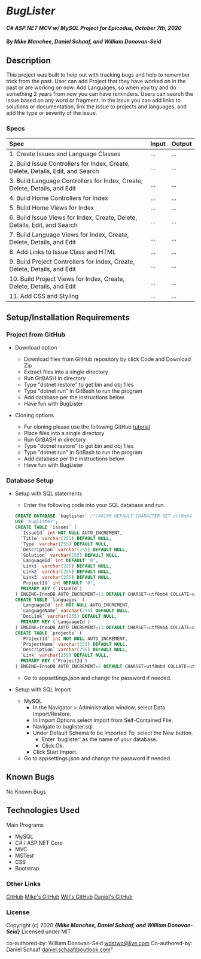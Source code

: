 # _BugLister_

#### _C# ASP.NET MCV w/ MySQL Project for Epicodus, October 7th, 2020_

#### By _**Mike Manchee, Daniel Schaaf, and William Donovan-Seid**_

## Description

This project was built to help out with tracking bugs and help to remember trick from the past. User can add Project that they have worked on in the past or are working on now. Add Languages, so when you try and do something 2 years from now you can have reminders. Users can search the issue based on any word or fragment. In the issue you can add links to solutions or documentation, link the issue to projects and languages, and add the type or severity of the issue.
<!-- Brainstorming

 -->
### Specs
| Spec | Input | Output |
| :-------------     | :------------- | :------------- |
|  1.  Create Issues and Language Classes | ... | ... |
|  2.  Build Issue Controllers for Index, Create, Delete, Details, Edit, and Search | ... | ... |
|  3.  Build Language Controllers for Index, Create, Delete, Details, and Edit | ... | ... |
|  4.  Build Home Controllers for Index | ... | ... |
|  5.  Build Home Views for Index | ... | ... |
|  6.  Build Issue Views for Index, Create, Delete, Details, Edit, and Search | ... | ... |
|  7.  Build Language Views for Index, Create, Delete, Details, and Edit | ... | ... |
|  8.  Add Links to Issue Class and HTML | ... | ... |
|  9.  Build Project Controllers for Index, Create, Delete, Details, and Edit | ... | ... |
|  10.  Build Project Views for Index, Create, Delete, Details, and Edit | ... | ... |
|  11.  Add CSS and Styling | ... | ... |


## Setup/Installation Requirements

### Project from GitHub
* Download option
  * Download files from GitHub repository by click Code and Download Zip
  * Extract files into a single directory 
  * Run GitBASH in directory
  * Type "dotnet restore" to get bin and obj files
  * Type "dotnet run" in GitBash to run the program
  * Add database per the instructions below.
  * Have fun with BugLister <!-- TITLE HERE -->

* Cloning options
  * For cloning please use the following GitHub [tutorial](https://docs.github.com/en/enterprise/2.16/user/github/creating-cloning-and-archiving-repositories/cloning-a-repository)
  * Place files into a single directory 
  * Run GitBASH in directory
  * Type "dotnet restore" to get bin and obj files
  * Type "dotnet run" in GitBash to run the program
  * Add database per the instructions below.
  * Have fun with BugLister <!-- TITLE HERE -->

### Database Setup
* Setup with SQL statements 
  * Enter the following code into your SQL database and run.
  ``` SQL
  CREATE DATABASE `buglister` /*!40100 DEFAULT CHARACTER SET utf8mb4 COLLATE utf8mb4_0900_ai_ci */ /*!80016 DEFAULT ENCRYPTION='N' */;
  USE 'buglister';
  CREATE TABLE `issues` (
    `IssueId` int NOT NULL AUTO_INCREMENT,
    `Title` varchar(255) DEFAULT NULL,
    `Type` varchar(255) DEFAULT NULL,
    `Description` varchar(255) DEFAULT NULL,
    `Solution` varchar(255) DEFAULT NULL,
    `LanguageId` int DEFAULT '0',
    `Link1` varchar(255) DEFAULT NULL,
    `Link2` varchar(255) DEFAULT NULL,
    `Link3` varchar(255) DEFAULT NULL,
    `ProjectId` int DEFAULT '0',
    PRIMARY KEY (`IssueId`)
  ) ENGINE=InnoDB AUTO_INCREMENT=11 DEFAULT CHARSET=utf8mb4 COLLATE=utf8mb4_0900_ai_ci;
  CREATE TABLE `languages` (
    `LanguageId` int NOT NULL AUTO_INCREMENT,
    `LanguageName` varchar(255) DEFAULT NULL,
    `DocLink` varchar(255) DEFAULT NULL,
    PRIMARY KEY (`LanguageId`)
  ) ENGINE=InnoDB AUTO_INCREMENT=13 DEFAULT CHARSET=utf8mb4 COLLATE=utf8mb4_0900_ai_ci;
  CREATE TABLE `projects` (
    `ProjectId` int NOT NULL AUTO_INCREMENT,
    `ProjectName` varchar(255) DEFAULT NULL,
    `Description` varchar(255) DEFAULT NULL,
    `Link` varchar(255) DEFAULT NULL,
    PRIMARY KEY (`ProjectId`)
  ) ENGINE=InnoDB AUTO_INCREMENT=2 DEFAULT CHARSET=utf8mb4 COLLATE=utf8mb4_0900_ai_ci;
  ```
  * Go to appsettings.json and change the password if needed.

* Setup with SQL Import
  * MySQL
    * In the Navigator > Administration window, select Data Import/Restore.
    * In Import Options select Import from Self-Contained File.
    * Navigate to buglister.sql.
    * Under Default Schema to be Imported To, select the New button.
      * Enter 'buglister' as the name of your database.
      * Click Ok.
    * Click Start Import.
  * Go to appsettings.json and change the password if needed.

## Known Bugs

No Known Bugs

## Technologies Used

Main Programs
* MySQL
* C# / ASP.NET Core 
* MVC
* MSTest
* CSS
* Bootstrap


### Other Links
[GitHub](https://blog.agood.cloud/img/common/github.png)
[Mike's GitHub](https://github.com/mmanchee)
[Will's GitHub](https://github.com/wdonovanseid)
[Daniel's GitHub](https://github.com/dschaaf89)

### License

Copyright (c) 2020 **_{Mike Manchee, Daniel Schaaf, and William Donovan-Seid}_**
Licensed under MIT

co-authored-by: William Donovan-Seid <wdstwo@live.com>
Co-authored-by: Daniel Schaaf <daniel.schaaf@outlook.com>"